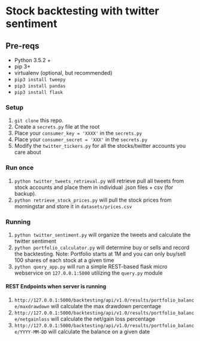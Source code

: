# Stock backtesting with twitter sentiment

## Pre-reqs

* Python 3.5.2 +
* pip 3+
* virtualenv (optional, but recommended)
* `pip3 install tweepy`
* `pip3 install pandas`
* `pip3 install flask`

### Setup

1.  `git clone` this repo.
2.  Create a `secrets.py` file at the root
3.  Place your `consumer_key = 'XXXX'` in the `secrets.py`
4.  Place your `consumer_secret = 'XXX'` in the `secrets.py`
5.  Modify the `twitter_tickers.py` for all the stocks/twitter accounts you care about

### Run once

1.  `python twitter_tweets_retrieval.py` will retrieve pull all tweets from stock accounts and place them in individual .json files + csv (for backup).
2.  `python retrieve_stock_prices.py` will pull the stock prices from morningstar and store it in `datasets/prices.csv`

### Running

1.  `python twitter_sentiment.py` will organize the tweets and calculate the twitter sentiment
2.  `python portfolio_calculator.py` will determine buy or sells and record the backtesting. Note: Portfolio starts at 1M and you can only buy/sell 100 shares of each stock at a given time
3.  `python query_app.py` will run a simple REST-based flask micro webservice on `127.0.0.1:5000` utilizing the `query.py` module

#### REST Endpoints when server is running

1.  `http://127.0.0.1:5000/backtesting/api/v1.0/results/portfolio_balance/maxdrawdown` will calculate the max drawdown percentage
2.  `http://127.0.0.1:5000/backtesting/api/v1.0/results/portfolio_balance/netgainloss` will calculate the net/gain loss percentage
3.  `http://127.0.0.1:5000/backtesting/api/v1.0/results/portfolio_balance/YYYY-MM-DD` will calculate the balance on a given date
